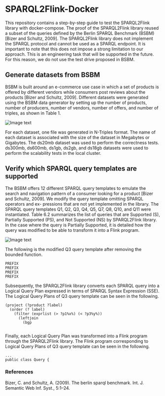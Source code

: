 # SPARQL2Flink-Docker
This repository contains a step-by-step guide to test the SPARQL2Flink library with docker-compose. The proof of the SPARQL2Flink library reused a subset of the queries defined by the Berlin SPARQL Benchmark (BSBM) [Bizer and Schultz, 2009]. The SPARQL2Flink library does not implement the SPARQL protocol and cannot be used as a SPARQL endpoint. It is important to note that this does not impose a strong limitation to our approach. This is an engineering task that will be supported in the future. For this reason, we do not use the test drive proposed in BSBM.

## Generate datasets from BSBM
BSBM is built around an e-commerce use case in which a set of products is offered by different vendors while consumers post reviews about the products [Bizer and Schultz, 2009]. Different datasets were generated using the BSBM data generator by setting up the number of products, number of producers, number of vendors, number of offers, and number of triples, as shown in Table 1.

![Image text](/images/queries-citybench-stream.png)

For each dataset, one file was generated in N-Triples format. The name of each dataset is associated with the size of the dataset in Megabytes or Gigabytes. The ds20mb dataset was used to perform the correctness tests. ds300mb, ds600mb, ds1gb, ds2gb, and ds18gb datasets were used to perform the scalability tests in the local cluster.

## Verify which SPARQL query templates are supported
The BSBM offers 12 different SPARQL query templates to emulate the search and navigation pattern of a consumer looking for a product [Bizer and Schultz, 2009]. We modify the query template omitting SPARQL operators and ex- pressions that are not yet implemented in the library. The SPARQL query templates Q1, Q2, Q3, Q4, Q5, Q7, Q8, Q10, and Q11 were instantiated. Table 6.2 summarizes the list of queries that are Supported (S), Partially Supported (PS), and Not Supported (NS) by SPARQL2Flink library. In the case where the query is Partially Supported, it is detailed how the query was modified to be able to transform it into a Flink program.

![Image text](/images/queries-citybench-stream.png)

The following is the modified Q3 query template after removing the bounded function.

```
PREFIX
PREFIX
PREFIX
PREFIX

```

Subsequently, the SPARQL2Flink library converts each SPARQL query into a Logical Query Plan expressed in terms of SPARQL Syntax Expression (SSE). The Logical Query Plans of Q3 query template can be seen in the following.

```
(project (?product ?label)
  (order (? label)
    (filter (exprlist (> ?p1%x%) (< ?p3%y%))
      (leftjoin
        (bgp
          

```

Finally, each Logical Query Plan was transformed into a Flink program through the SPARQL2Flink library. The Flink program corresponding to Logical Query Plans of Q3 query template can be seen in the following.

```
...
public class Query {

```


### References
Bizer, C. and Schultz, A. (2009). The berlin sparql benchmark. Int. J. Semantic Web Inf. Syst., 5:1–24.
